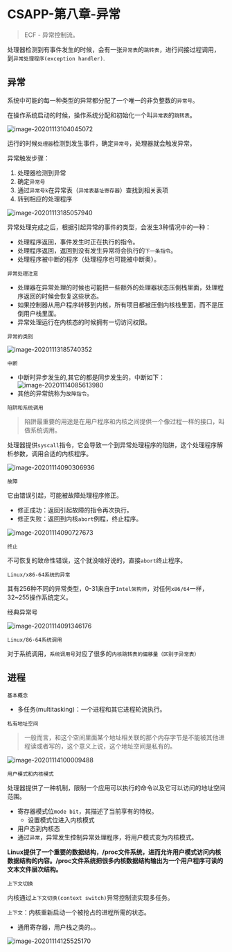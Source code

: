 # CSAPP-第八章-异常

> ECF - 异常控制流。

处理器检测到有事件发生的时候，会有一张`异常表`的`跳转表`，进行间接过程调用，到`异常处理程序(exception handler)`.

## 异常

系统中可能的每一种类型的异常都分配了一个唯一的非负整数的`异常号`。

在操作系统启动的时候，操作系统分配和初始化一个叫`异常表`的`跳转表`。

![image-20201113104045072](CSAPP-第八章-异常.assets/image-20201113104045072.png)

运行的时候`处理器`检测到发生事件，确定`异常号`，处理器就会触发异常。

异常触发步骤：

1. 处理器检测到异常
2. 确定`异常号`
3. 通过`异常号k`在异常表（`异常表基址寄存器`）查找到相关表项
4. 转到相应的处理程序

![image-20201113185057940](CSAPP-第八章-异常.assets/image-20201113185057940.png)

异常处理完成之后，根据引起异常的事件的类型，会发生3种情况中的一种：

* 处理程序返回，事件发生时正在执行的指令。
* 处理程序返回，返回到没有发生异常将会执行的`下一条指令`。
* 处理程序被中断的程序（处理程序也可能被中断奥）。

`异常处理注意`

* 处理器在异常处理的时候也可能把一些额外的处理器状态压倒栈里面，处理程序返回的时候会恢复这些状态。
* 如果控制器从用户程序转移到内核，所有项目都被压倒内核栈里面，而不是压倒用户栈里面。
* 异常处理运行在内核态的时候拥有一切访问权限。

`异常的类别`

![image-20201113185740352](CSAPP-第八章-异常.assets/image-20201113185740352.png)

`中断`

* 中断时异步发生的,其它的都是同步发生的，中断如下：![image-20201114085613980](CSAPP-第八章-异常.assets/image-20201114085613980.png)
* 其他的异常统称为`故障指令`。

 `陷阱和系统调用`

> 陷阱最重要的用途是在用户程序和内核之间提供一个像过程一样的接口，叫做系统调用。

处理器提供`syscall`指令，它会导致一个到异常处理程序的陷阱，这个处理程序解析参数，调用合适的内核程序。

![image-20201114090306936](CSAPP-第八章-异常.assets/image-20201114090306936.png)

`故障`

它由错误引起，可能被故障处理程序修正。

*  修正成功：返回引起故障的指令再次执行。
* 修正失败：返回到内核`abort`例程，终止程序。

![image-20201114090727673](CSAPP-第八章-异常.assets/image-20201114090727673.png)

`终止`

不可恢复的致命性错误，这个就没啥好说的，直接`abort`终止程序。

`Linux/x86-64系统的异常`

其有256种不同的异常类型，0-31来自于`Intel架构师`，对任何`x86/64`一样，32~255操作系统定义。

经典异常号

![image-20201114091346176](CSAPP-第八章-异常.assets/image-20201114091346176.png)

`Linux/86-64系统调用`

对于系统调用，`系统调用号`对应了很多的`内核跳转表的偏移量（区别于异常表）`

## 进程

`基本概念`

* 多任务(multitasking)：一个进程和其它进程轮流执行。

`私有地址空间`

> 一般而言，和这个空间里面某个地址相关联的那个内存字节是不能被其他进程读或者写的，这个意义上说，这个地址空间是私有的。

![image-20201114100009488](CSAPP-第八章-异常.assets/image-20201114100009488.png)

`用户模式和内核模式`

处理器提供了一种机制，限制一个应用可以执行的命令以及它可以访问的地址空间范围。

* 寄存器模式位`mode bit`，其描述了当前享有的特权。
  * 设置模式位进入内核模式
* 用户态到内核态
* 通过`异常`，异常发生控制异常处理程序，将用户模式变为内核模式。

**Linux提供了一个重要的数据结构，/proc文件系统，进而允许用户模式访问内核数据结构的内容。/proc文件系统把很多内核数据结构输出为一个用户程序可读的文本文件层次结构。**

`上下文切换`

内核通过`上下文切换(context switch)`异常控制流实现多任务。

`上下文`：内核重新启动一个被抢占的进程所需的状态。

* 通用寄存器，用户栈之类的。。

![image-20201114125525170](CSAPP-第八章-异常.assets/image-20201114125525170.png)













